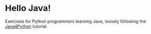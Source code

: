 # Hello Java!

Exercises for Python programmers learning Java, loosely following the [Java4Python](http://interactivepython.org/runestone/static/java4python/Java4Python.html#loops-and-iteration) tutorial.
